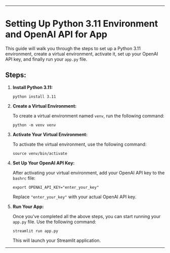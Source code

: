 
---

# Setting Up Python 3.11 Environment and OpenAI API for App

This guide will walk you through the steps to set up a Python 3.11 environment, create a virtual environment, activate it, set up your OpenAI API key, and finally run your `app.py` file.

## Steps:

1. **Install Python 3.11:**

    ```
    python install 3.11
    ```

2. **Create a Virtual Environment:**

    To create a virtual environment named `venv`, run the following command:

    ```
    python -m venv venv
    ```

3. **Activate Your Virtual Environment:**

    To activate the virtual environment, use the following command:

    ```
    source venv/bin/activate
    ```

4. **Set Up Your OpenAI API Key:**

    After activating your virtual environment, add your OpenAI API key to the `bashrc` file:

    ```
    export OPENAI_API_KEY="enter_your_key"
    ```

    Replace `"enter_your_key"` with your actual OpenAI API key.

5. **Run Your App:**

    Once you've completed all the above steps, you can start running your `app.py` file. Use the following command:

    ```
    streamlit run app.py
    ```

    This will launch your Streamlit application.

---